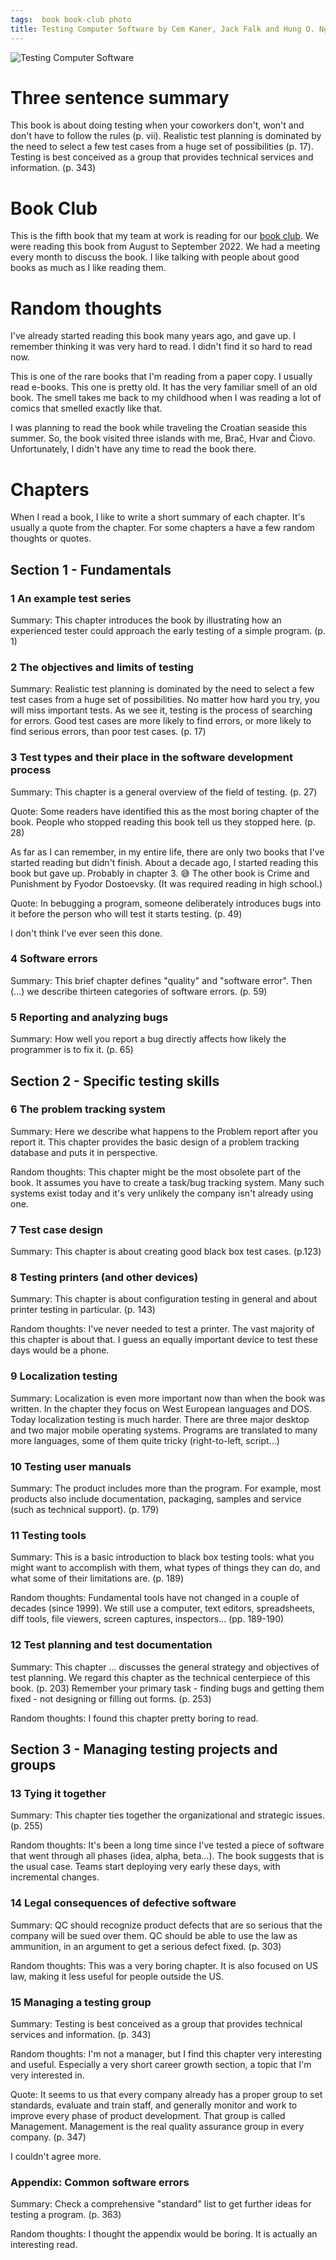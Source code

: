 ```yaml
---
tags:  book book-club photo
title: Testing Computer Software by Cem Kaner, Jack Falk and Hung Q. Nguyen
---
```

![Testing Computer Software](assets/testing-computer-software.jpg "Testing Computer Software")

# Three sentence summary

This book is about doing testing when your coworkers don't, won't and don't have to follow the rules (p. vii). Realistic test planning is dominated by the need to select a few test cases from a huge set of possibilities (p. 17). Testing is best conceived as a group that provides technical services and information. (p. 343)

# Book Club

This is the fifth book that my team at work is reading for our [book club](tags/book-club). We were reading this book from August to September 2022. We had a meeting every month to discuss the book. I like talking with people about good books as much as I like reading them.

# Random thoughts

I've already started reading this book many years ago, and gave up. I remember thinking it was very hard to read. I didn't find it so hard to read now.

This is one of the rare books that I'm reading from a paper copy. I usually read e-books. This one is pretty old. It has the very familiar smell of an old book. The smell takes me back to my childhood when I was reading a lot of comics that smelled exactly like that.

I was planning to read the book while traveling the Croatian seaside this summer. So, the book visited three islands with me, Brač, Hvar and Čiovo. Unfortunately, I didn't have any time to read the book there.

# Chapters

When I read a book, I like to write a short summary of each chapter. It's usually a quote from the chapter. For some chapters a have a few random thoughts or quotes.

## Section 1 - Fundamentals

### 1 An example test series

Summary: This chapter introduces the book by illustrating how an experienced tester could approach the early testing of a simple program. (p. 1)

### 2 The objectives and limits of testing

Summary: Realistic test planning is dominated by the need to select a few test cases from a huge set of possibilities. No matter how hard you try, you will miss important tests. As we see it, testing is the process of searching for errors. Good test cases are more likely to find errors, or more likely to find serious errors, than poor test cases. (p. 17)

### 3 Test types and their place in the software development process

Summary: This chapter is a general overview of the field of testing. (p. 27)

Quote: Some readers have identified this as the most boring chapter of the book. People who stopped reading this book tell us they stopped here. (p. 28)

As far as I can remember, in my entire life, there are only two books that I've started reading but didn't finish. About a decade ago, I started reading this book but gave up. Probably in chapter 3. 😅 The other book is Crime and Punishment by Fyodor Dostoevsky. (It was required reading in high school.)

Quote: In bebugging a program, someone deliberately introduces bugs into it before the person who will test it starts testing. (p. 49)

I don't think I've ever seen this done.

### 4 Software errors

Summary: This brief chapter defines "quality" and "software error". Then (...) we describe thirteen categories of software errors. (p. 59)

### 5 Reporting and analyzing bugs

Summary: How well you report a bug directly affects how likely the programmer is to fix it. (p. 65)

## Section 2 - Specific testing skills

### 6 The problem tracking system

Summary: Here we describe what happens to the Problem report after you report it. This chapter provides the basic design of a problem tracking database and puts it in perspective.

Random thoughts: This chapter might be the most obsolete part of the book. It assumes you have to create a task/bug tracking system. Many such systems exist today and it's very unlikely the company isn't already using one.

### 7 Test case design

Summary: This chapter is about creating good black box test cases. (p.123)

### 8 Testing printers (and other devices)

Summary: This chapter is about configuration testing in general and about printer testing in particular. (p. 143)

Random thoughts: I've never needed to test a printer. The vast majority of this chapter is about that. I guess an equally important device to test these days would be a phone.

### 9 Localization testing

Summary: Localization is even more important now than when the book was written. In the chapter they focus on West European languages and DOS. Today localization testing is much harder. There are three major desktop and two major mobile operating systems. Programs are translated to many more languages, some of them quite tricky (right-to-left, script...)

### 10 Testing user manuals

Summary: The product includes more than the program. For example, most products also include documentation, packaging, samples and service (such as technical support). (p. 179)

### 11 Testing tools

Summary: This is a basic introduction to black box testing tools: what you might want to accomplish with them, what types of things they can do, and what some of their limitations are. (p. 189)

Random thoughts: Fundamental tools have not changed in a couple of decades (since 1999). We still use a computer, text editors, spreadsheets, diff tools, file viewers, screen captures, inspectors... (pp. 189-190)

### 12 Test planning and test documentation

Summary: This chapter ... discusses the general strategy and objectives of test planning. We regard this chapter as the technical centerpiece of this book. (p. 203) Remember your primary task - finding bugs and getting them fixed - not designing or filling out forms. (p. 253)

Random thoughts: I found this chapter pretty boring to read.

## Section 3 - Managing testing projects and groups

### 13 Tying it together

Summary: This chapter ties together the organizational and strategic issues. (p. 255)

Random thoughts: It's been a long time since I've tested a piece of software that went through all phases (idea, alpha, beta...). The book suggests that is the usual case. Teams start deploying very early these days, with incremental changes.

### 14 Legal consequences of defective software

Summary: QC should recognize product defects that are so serious that the company will be sued over them. QC should be able to use the law as ammunition, in an argument to get a serious defect fixed. (p. 303)

Random thoughts: This was a very boring chapter. It is also focused on US law, making it less useful for people outside the US.

### 15 Managing a testing group

Summary: Testing is best conceived as a group that provides technical services and information. (p. 343)

Random thoughts: I'm not a manager, but I find this chapter very interesting and useful. Especially a very short career growth section, a topic that I'm very interested in.

Quote: It seems to us that every company already has a proper group to set standards, evaluate and train staff, and generally monitor and work to improve every phase of product development. That group is called Management. Management is the real quality assurance group in every company. (p. 347)

I couldn't agree more.

### Appendix: Common software errors

Summary: Check a comprehensive "standard" list to get further ideas for testing a program. (p. 363)

Random thoughts: I thought the appendix would be boring. It is actually an interesting read.
